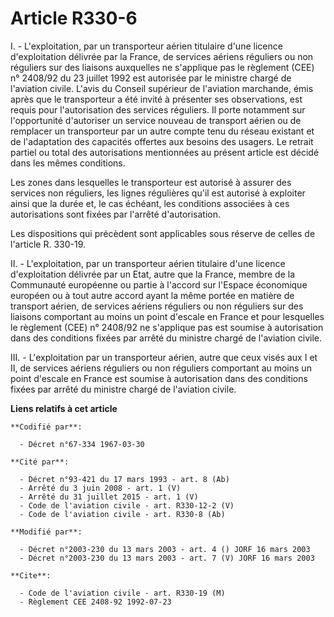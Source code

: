 # Article R330-6

I. - L'exploitation, par un transporteur aérien titulaire d'une licence d'exploitation délivrée par la France, de services
aériens réguliers ou non réguliers sur des liaisons auxquelles ne s'applique pas le règlement (CEE) n° 2408/92 du 23 juillet
1992 est autorisée par le ministre chargé de l'aviation civile. L'avis du Conseil supérieur de l'aviation marchande, émis
après que le transporteur a été invité à présenter ses observations, est requis pour l'autorisation des services réguliers.
Il porte notamment sur l'opportunité d'autoriser un service nouveau de transport aérien ou de remplacer un transporteur par
un autre compte tenu du réseau existant et de l'adaptation des capacités offertes aux besoins des usagers. Le retrait partiel
ou total des autorisations mentionnées au présent article est décidé dans les mêmes conditions.

Les zones dans lesquelles le transporteur est autorisé à assurer des services non réguliers, les lignes régulières qu'il est
autorisé à exploiter ainsi que la durée et, le cas échéant, les conditions associées à ces autorisations sont fixées par
l'arrêté d'autorisation.

Les dispositions qui précèdent sont applicables sous réserve de celles de l'article R. 330-19.

II. - L'exploitation, par un transporteur aérien titulaire d'une licence d'exploitation délivrée par un Etat, autre que la
France, membre de la Communauté européenne ou partie à l'accord sur l'Espace économique européen ou à tout autre accord ayant
la même portée en matière de transport aérien, de services aériens réguliers ou non réguliers sur des liaisons comportant au
moins un point d'escale en France et pour lesquelles le règlement (CEE) n° 2408/92 ne s'applique pas est soumise à
autorisation dans des conditions fixées par arrêté du ministre chargé de l'aviation civile.

III. - L'exploitation par un transporteur aérien, autre que ceux visés aux I et II, de services aériens réguliers ou non
réguliers comportant au moins un point d'escale en France est soumise à autorisation dans des conditions fixées par arrêté du
ministre chargé de l'aviation civile.

**Liens relatifs à cet article**

	**Codifié par**:

	  - Décret n°67-334 1967-03-30

	**Cité par**:

	  - Décret n°93-421 du 17 mars 1993 - art. 8 (Ab)
	  - Arrêté du 3 juin 2008 - art. 1 (V)
	  - Arrêté du 31 juillet 2015 - art. 1 (V)
	  - Code de l'aviation civile - art. R330-12-2 (V)
	  - Code de l'aviation civile - art. R330-8 (Ab)

	**Modifié par**:

	  - Décret n°2003-230 du 13 mars 2003 - art. 4 () JORF 16 mars 2003
	  - Décret n°2003-230 du 13 mars 2003 - art. 7 (V) JORF 16 mars 2003

	**Cite**:

	  - Code de l'aviation civile - art. R330-19 (M)
	  - Règlement CEE 2408-92 1992-07-23
